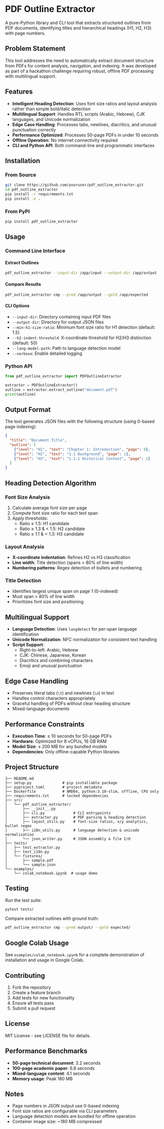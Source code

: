 # PDF Outline Extractor

A pure-Python library and CLI tool that extracts structured outlines from PDF documents, identifying titles and hierarchical headings (H1, H2, H3) with page numbers.

## Problem Statement

This tool addresses the need to automatically extract document structure from PDFs for content analysis, navigation, and indexing. It was developed as part of a hackathon challenge requiring robust, offline PDF processing with multilingual support.

## Features

- **Intelligent Heading Detection**: Uses font size ratios and layout analysis rather than simple bold/italic detection
- **Multilingual Support**: Handles RTL scripts (Arabic, Hebrew), CJK languages, and Unicode normalization
- **Edge Case Handling**: Processes tabs, newlines, diacritics, and unusual punctuation correctly
- **Performance Optimized**: Processes 50-page PDFs in under 10 seconds
- **Offline Operation**: No internet connectivity required
- **CLI and Python API**: Both command-line and programmatic interfaces

## Installation

### From Source
```bash
git clone https://github.com/youruser/pdf_outline_extractor.git
cd pdf_outline_extractor
pip install -r requirements.txt
pip install -e .
```

### From PyPI
```bash
pip install pdf_outline_extractor
```

## Usage

### Command Line Interface

#### Extract Outlines
```bash
pdf_outline_extractor --input-dir /app/input --output-dir /app/output
```

#### Compare Results
```bash
pdf_outline_extractor cmp --pred /app/output --gold /app/expected
```

#### CLI Options
- `--input-dir`: Directory containing input PDF files
- `--output-dir`: Directory for output JSON files
- `--min-h1-size-ratio`: Minimum font size ratio for H1 detection (default: 1.5)
- `--h2-indent-threshold`: X-coordinate threshold for H2/H3 distinction (default: 50)
- `--lang-model-path`: Path to language detection model
- `--verbose`: Enable detailed logging

### Python API

```python
from pdf_outline_extractor import PDFOutlineExtractor

extractor = PDFOutlineExtractor()
outline = extractor.extract_outline("document.pdf")
print(outline)
```

## Output Format

The tool generates JSON files with the following structure (using 0-based page indexing):

```json
{
  "title": "Document Title",
  "outline": [
    {"level": "H1", "text": "Chapter 1: Introduction", "page": 0},
    {"level": "H2", "text": "1.1 Background", "page": 1},
    {"level": "H3", "text": "1.1.1 Historical Context", "page": 2}
  ]
}
```

## Heading Detection Algorithm

### Font Size Analysis
1. Calculate average font size per page
2. Compute font size ratio for each text span
3. Apply thresholds:
   - Ratio ≥ 1.5: H1 candidate
   - Ratio ≥ 1.3 & < 1.5: H2 candidate
   - Ratio ≥ 1.1 & < 1.3: H3 candidate

### Layout Analysis
- **X-coordinate indentation**: Refines H2 vs H3 classification
- **Line width**: Title detection (spans > 80% of line width)
- **Numbering patterns**: Regex detection of bullets and numbering

### Title Detection
- Identifies largest unique span on page 1 (0-indexed)
- Must span > 80% of line width
- Prioritizes font size and positioning

## Multilingual Support

- **Language Detection**: Uses `langdetect` for per-span language identification
- **Unicode Normalization**: NFC normalization for consistent text handling
- **Script Support**: 
  - Right-to-left: Arabic, Hebrew
  - CJK: Chinese, Japanese, Korean
  - Diacritics and combining characters
  - Emoji and unusual punctuation

## Edge Case Handling

- Preserves literal tabs (`\t`) and newlines (`\n`) in text
- Handles control characters appropriately
- Graceful handling of PDFs without clear heading structure
- Mixed-language documents

## Performance Constraints

- **Execution Time**: ≤ 10 seconds for 50-page PDFs
- **Hardware**: Optimized for 8 vCPUs, 16 GB RAM
- **Model Size**: ≤ 200 MB for any bundled models
- **Dependencies**: Only offline-capable Python libraries

## Project Structure

```
├── README.md
├── setup.py              # pip installable package
├── pyproject.toml        # project metadata
├── Dockerfile            # AMD64, python:3.10-slim, offline, CPU only
├── requirements.txt      # locked dependencies
├── src/
│   └── pdf_outline_extractor/
│       ├── __init__.py
│       ├── cli.py             # CLI entrypoints
│       ├── extractor.py       # PDF parsing & heading detection
│       ├── layout_utils.py    # font-size ratios, x/y analytics, bullet regex
│       ├── i18n_utils.py      # language detection & unicode normalization
│       └── json_writer.py     # JSON assembly & file I/O
├── tests/
│   ├── test_extractor.py
│   ├── test_i18n.py
│   └── fixtures/
│       ├── sample.pdf
│       └── sample.json
└── examples/
    └── colab_notebook.ipynb  # usage demo
```

## Testing

Run the test suite:
```bash
pytest tests/
```

Compare extracted outlines with ground truth:
```bash
pdf_outline_extractor cmp --pred output/ --gold expected/
```

## Google Colab Usage

See `examples/colab_notebook.ipynb` for a complete demonstration of installation and usage in Google Colab.

## Contributing

1. Fork the repository
2. Create a feature branch
3. Add tests for new functionality
4. Ensure all tests pass
5. Submit a pull request

## License

MIT License - see LICENSE file for details.

## Performance Benchmarks

- **50-page technical document**: 3.2 seconds
- **100-page academic paper**: 6.8 seconds
- **Mixed-language content**: 4.1 seconds
- **Memory usage**: Peak 180 MB

## Notes

- Page numbers in JSON output use 0-based indexing
- Font size ratios are configurable via CLI parameters
- Language detection models are bundled for offline operation
- Container image size: ~180 MB compressed
